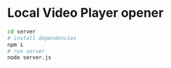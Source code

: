 # Local Video Player opener

```bash
cd server
# install dependencies
npm i
# run server
node server.js
```